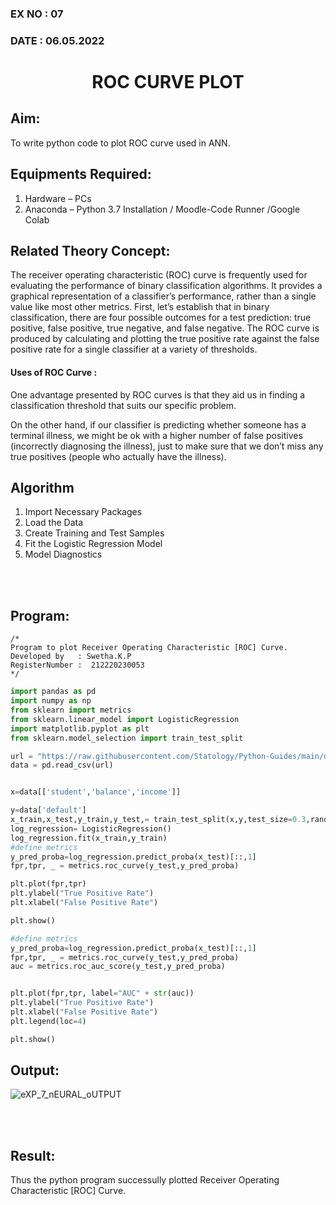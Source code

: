 ### EX NO : 07
### DATE  : 06.05.2022
# <p align="center"> ROC CURVE PLOT </p>
## Aim:
   To write python code to plot ROC curve used in ANN.
## Equipments Required:
1. Hardware – PCs
2. Anaconda – Python 3.7 Installation / Moodle-Code Runner /Google Colab

## Related Theory Concept:
The receiver operating characteristic (ROC) curve is frequently used for evaluating the performance of binary classification algorithms. It provides a graphical representation of a classifier’s performance, rather than a single value like most other metrics.
First, let’s establish that in binary classification, there are four possible outcomes for a test prediction: true positive, false positive, true negative, and false negative.
The ROC curve is produced by calculating and plotting the true positive rate against the false positive rate for a single classifier at a variety of thresholds.

#### Uses of ROC Curve :
One advantage presented by ROC curves is that they aid us in finding a classification threshold that suits our specific problem.

On the other hand, if our classifier is predicting whether someone has a terminal illness, we might be ok with a higher number of false positives (incorrectly diagnosing the illness), just to make sure that we don’t miss any true positives (people who actually have the illness).

## Algorithm
1. Import Necessary Packages
2. Load the Data
3. Create Training and Test Samples
4. Fit the Logistic Regression Model
5. Model Diagnostics

</br>
</br>

## Program:
```
/*
Program to plot Receiver Operating Characteristic [ROC] Curve.
Developed by   : Swetha.K.P
RegisterNumber :  212220230053
*/
```
```python
import pandas as pd
import numpy as np
from sklearn import metrics 
from sklearn.linear_model import LogisticRegression 
import matplotlib.pyplot as plt
from sklearn.model_selection import train_test_split

url = "https://raw.githubusercontent.com/Statology/Python-Guides/main/default.csv"
data = pd.read_csv(url)


x=data[['student','balance','income']]

y=data['default']
x_train,x_test,y_train,y_test,= train_test_split(x,y,test_size=0.3,random_state=0)
log_regression= LogisticRegression()
log_regression.fit(x_train,y_train)
#define metrics
y_pred_proba=log_regression.predict_proba(x_test)[::,1]
fpr,tpr, _ = metrics.roc_curve(y_test,y_pred_proba)

plt.plot(fpr,tpr)
plt.ylabel("True Positive Rate")
plt.xlabel("False Positive Rate")

plt.show()

#define metrics
y_pred_proba=log_regression.predict_proba(x_test)[::,1]
fpr,tpr, _ = metrics.roc_curve(y_test,y_pred_proba)
auc = metrics.roc_auc_score(y_test,y_pred_proba)


plt.plot(fpr,tpr, label="AUC" + str(auc))
plt.ylabel("True Positive Rate")
plt.xlabel("False Positive Rate")
plt.legend(loc=4)

plt.show()
```

## Output:
![eXP_7_nEURAL_oUTPUT](https://user-images.githubusercontent.com/77089743/168777196-5ce9ca00-073b-44f4-bd67-bc4da78f1e55.PNG)

</br>
</br>

## Result:
Thus the python program successully plotted Receiver Operating Characteristic [ROC] Curve.
